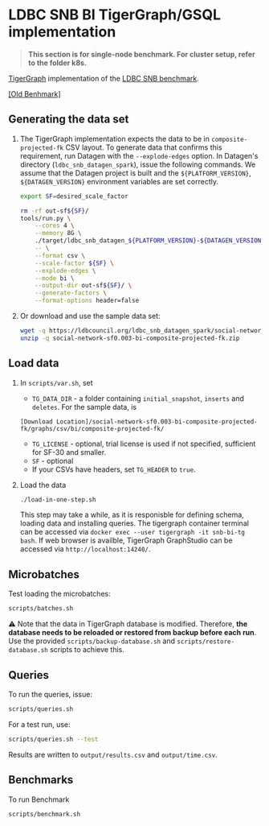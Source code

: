 # LDBC SNB BI TigerGraph/GSQL implementation
> **This section is for single-node benchmark. For cluster setup, refer to the folder k8s.**

[TigerGraph](https://www.tigergraph.com) implementation of the [LDBC SNB benchmark](https://github.com/ldbc/ldbc_snb_docs). 

[[Old Benhmark]](https://github.com/tigergraph/ecosys/tree/ldbc/ldbc_benchmark/tigergraph/queries_v3)

## Generating the data set

1. The TigerGraph implementation expects the data to be in `composite-projected-fk` CSV layout. To generate data that confirms this requirement, run Datagen with the `--explode-edges` option.  In Datagen's directory (`ldbc_snb_datagen_spark`), issue the following commands. We assume that the Datagen project is built and the `${PLATFORM_VERSION}`, `${DATAGEN_VERSION}` environment variables are set correctly.

    ```bash
    export SF=desired_scale_factor
    ```

    ```bash
    rm -rf out-sf${SF}/
    tools/run.py \
        --cores 4 \
        --memory 8G \
        ./target/ldbc_snb_datagen_${PLATFORM_VERSION}-${DATAGEN_VERSION}.jar -- \
        -- \
        --format csv \
        --scale-factor ${SF} \
        --explode-edges \
        --mode bi \
        --output-dir out-sf${SF}/ \
        --generate-factors \
        --format-options header=false
    ```

1. Or download and use the sample data set:

    ```bash
    wget -q https://ldbcouncil.org/ldbc_snb_datagen_spark/social-network-sf0.003-bi-composite-projected-fk.zip
    unzip -q social-network-sf0.003-bi-composite-projected-fk.zip
    ```

## Load data

1. In `scripts/var.sh`, set 
    * `TG_DATA_DIR` - a folder containing `initial_snapshot`, `inserts` and `deletes`. For the sample data, is 
    ```
    [Download Location]/social-network-sf0.003-bi-composite-projected-fk/graphs/csv/bi/composite-projected-fk/
    ```
    * `TG_LICENSE` - optional, trial license is used if not specified, sufficient for SF-30 and smaller.
    * `SF` - optional
    * If your CSVs have headers, set `TG_HEADER` to `true`.
    
2. Load the data 
    ```bash
    ./load-in-one-step.sh
    ```
    This step may take a while, as it is responisble for defining schema, loading data and installing queries. The tigergraph container terminal can be accessed via `docker exec --user tigergraph -it snb-bi-tg bash`. If web browser is availble, TigerGraph GraphStudio can be accessed via `http://localhost:14240/`.

## Microbatches

Test loading the microbatches:

```bash
scripts/batches.sh
```

:warning: Note that the data in TigerGraph database is modified. Therefore, **the database needs to be reloaded or restored from backup before each run**. Use the provided `scripts/backup-database.sh` and `scripts/restore-database.sh` scripts to achieve this.

## Queries

To run the queries, issue:

```bash
scripts/queries.sh
```

For a test run, use:

```bash
scripts/queries.sh --test
```

Results are written to `output/results.csv` and `output/time.csv`.

## Benchmarks
To run Benchmark
```bash
scripts/benchmark.sh
```